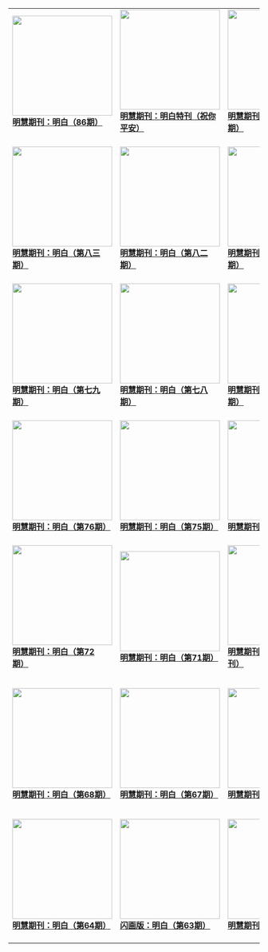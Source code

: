 |||||
|---|---|---|---|
|[<img width="200px" src="http://qikan.minghui.org/mhqkpage/qikanimage/2020/03/20/mingbai-86-read-cover.png" ><br/><b> 明慧期刊：明白（86期）</b><br/><br/>](../pages/mingbai/196885.md)|[<img width="200px" src="http://qikan.minghui.org/mhqkpage/qikanimage/2020/02/13/znpa-yq-read-cover.png" ><br/><b> 明慧期刊：明白特刊（祝你平安）</b><br/><br/>](../pages/mingbai/196428.md)|[<img width="200px" src="http://qikan.minghui.org/mhqkpage/qikanimage/2020/01/13/mingbai-85-read-cover.png" ><br/><b> 明慧期刊：明白（第八五期）</b><br/><br/>](../pages/mingbai/196023.md)|[<img width="200px" src="http://qikan.minghui.org/mhqkpage/qikanimage/2019/10/31/mingbai-84-read-cover.png" ><br/><b> 明慧期刊：《明白》（84期）</b><br/><br/>](../pages/mingbai/195013.md)|
|[<img width="200px" src="http://qikan.minghui.org/mhqkpage/qikanimage/2019/08/11/mingbai-83-read-cover.png" ><br/><b> 明慧期刊：明白（第八三期）</b><br/><br/>](../pages/mingbai/194004.md)|[<img width="200px" src="http://qikan.minghui.org/mhqkpage/qikanimage/2019/06/13/mingbai-82-read-cover.png" ><br/><b> 明慧期刊：明白（第八二期）</b><br/><br/>](../pages/mingbai/193169.md)|[<img width="200px" src="http://qikan.minghui.org/mhqkpage/qikanimage/2019/03/31/mingbai-81-read-cover.png" ><br/><b> 明慧期刊：明白（第八一期）</b><br/><br/>](../pages/mingbai/192261.md)|[<img width="200px" src="http://qikan.minghui.org/mhqkpage/qikanimage/2019/01/25/mingbai-80-read-cover.png" ><br/><b> 明慧期刊：明白（第八零期）</b><br/><br/>](../pages/mingbai/191500.md)|
|[<img width="200px" src="http://qikan.minghui.org/mhqkpage/qikanimage/2018/12/04/mingbai-79-2in1-read-cover.png" ><br/><b> 明慧期刊：明白（第七九期）</b><br/><br/>](../pages/mingbai/190866.md)|[<img width="200px" src="http://qikan.minghui.org/mhqkpage/qikanimage/2018/10/07/mingbai-78-2in1-read-cover.png" ><br/><b> 明慧期刊：明白（第七八期）</b><br/><br/>](../pages/mingbai/190098.md)|[<img width="200px" src="http://qikan.minghui.org/mhqkpage/qikanimage/2018/08/03/mingbai-77-2in1-read-cover.png" ><br/><b> 明慧期刊：明白（第七七期）</b><br/><br/>](../pages/mingbai/189222.md)|[<img width="200px" src="http://qikan.minghui.org/mhqkpage/qikanimage/2018/07/06/zhunipingan_read-cover.png" ><br/><b> 明慧期刊：明白（特刊）</b><br/><br/>](../pages/mingbai/188849.md)|
|[<img width="200px" src="http://qikan.minghui.org/mhqkpage/qikanimage/2018/06/05/mingbai-76-read-cover.png" ><br/><b> 明慧期刊：明白（第76期）</b><br/><br/>](../pages/mingbai/188464.md)|[<img width="200px" src="http://qikan.minghui.org/mhqkpage/qikanimage/2018/04/05/mingbai-75-read-cover.png" ><br/><b> 明慧期刊：明白（第75期）</b><br/><br/>](../pages/mingbai/187660.md)|[<img width="200px" src="http://qikan.minghui.org/mhqkpage/qikanimage/2018/02/03/mingbai-74-read-cover.png" ><br/><b> 明慧期刊：明白（第74期）</b><br/><br/>](../pages/mingbai/186907.md)|[<img width="200px" src="http://qikan.minghui.org/mhqkpage/qikanimage/2017/12/01/mingbai-73-2in1-read-cover.png" ><br/><b> 明慧期刊：明白（第73期）</b><br/><br/>](../pages/mingbai/185966.md)|
|[<img width="200px" src="http://qikan.minghui.org/mhqkpage/qikanimage/2017/08/19/mingbai-72-2in1-read-cover.png" ><br/><b> 明慧期刊：明白（第72 期）</b><br/><br/>](../pages/mingbai/184386.md)|[<img width="200px" src="http://qikan.minghui.org/mhqkpage/qikanimage/2017/05/22/mingbai-71-2in1-read-cover.png" ><br/><b> 明慧期刊：明白（第71期）</b><br/><br/>](../pages/mingbai/182915.md)|[<img width="200px" src="http://qikan.minghui.org/mhqkpage/qikanimage/2017/01/13/mingbai-xntk-2in1-read-cover.png" ><br/><b> 明慧期刊：明白（新年特刊）</b><br/><br/>](../pages/mingbai/180934.md)|[<img width="200px" src="http://qikan.minghui.org/mhqkpage/qikanimage/2016/12/22/mingbai-69-2in1-read-cover.png" ><br/><b> 明慧期刊：明白（第69期）</b><br/><br/>](../pages/mingbai/180612.md)|
|[<img width="200px" src="http://qikan.minghui.org/mhqkpage/qikanimage/2016/10/19/mingbai-68-2in1-read-cover.png" ><br/><b> 明慧期刊：明白（第68期）</b><br/><br/>](../pages/mingbai/179592.md)|[<img width="200px" src="http://qikan.minghui.org/mhqkpage/qikanimage/2016/07/09/mingbai-67-2in1-read-cover.png" ><br/><b> 明慧期刊：明白（第67期）</b><br/><br/>](../pages/mingbai/177963.md)|[<img width="200px" src="http://qikan.minghui.org/mhqkpage/qikanimage/2016/06/03/mingbai-66-2in1-read-cover.png" ><br/><b> 明慧期刊：明白（第66期）</b><br/><br/>](../pages/mingbai/177379.md)|[<img width="200px" src="http://qikan.minghui.org/mhqkpage/qikanimage/2016/05/05/mingbai-65-2in1-read-cover.png" ><br/><b> 明慧期刊：明白 （第65期）</b><br/><br/>](../pages/mingbai/176950.md)|
|[<img width="200px" src="http://qikan.minghui.org/mhqkpage/qikanimage/2016/04/07/mingbai-64-2in1-read-cover.png" ><br/><b> 明慧期刊：明白（第64期）</b><br/><br/>](../pages/mingbai/176532.md)|[<img width="200px" src="http://qikan.minghui.org/mhqkpage/qikanimage/2016/02/24/mingbai-63-2in1-read-cover.png" ><br/><b> 闪画版：明白（第63期）</b><br/><br/>](../pages/mingbai/175819.md)|[<img width="200px" src="http://qikan.minghui.org/mhqkpage/qikanimage/2016/02/23/mingbai-63-2in1-read-cover.png" ><br/><b> 明慧期刊：明白（第63期）</b><br/><br/>](../pages/mingbai/175818.md)|[<img width="200px" src="http://qikan.minghui.org/mhqkpage/qikanimage/2016/01/22/mingbai-62-2in1-read-cover.png" ><br/><b> 电子书：明白（第62期）</b><br/><br/>](../pages/mingbai/175359.md)|
